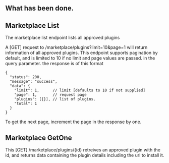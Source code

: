 ## What has been done.

## Marketplace List
The marketplace list endpoint lists all approved plugins

A [GET] request to /marketplace/plugins?limit=10&page=1 will return information of all approved plugins. This endpoint supports pagination by default, and is limited to 10 if no limit and page values are passed. in the query parameter.
the response is of this format 
```jsonc
{
  "status": 200,
  "message": "success",
  "data": {
    "limit": 1,      // limit [defaults to 10 if not supplied]
    "page": 1,       // request page
    "plugins": [{}], // list of plugins.
    "total": 1
  }
}
```
To get the next page, increment the page in the response by one.



## Marketplace GetOne
This [GET] /marketplace/plugins/{id} retreives an approved plugin with the id, and returns data containing the plugin details including the url to install it.

